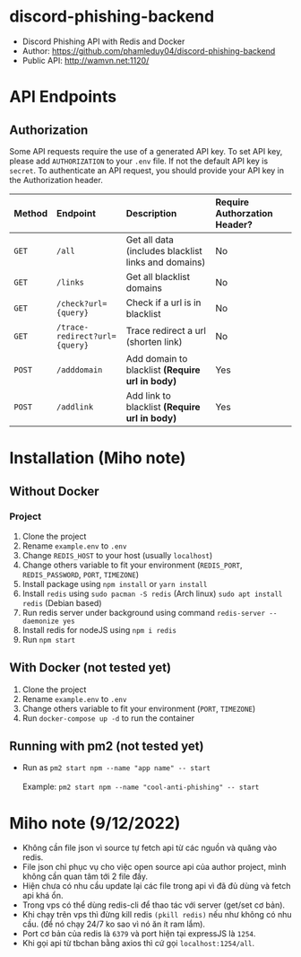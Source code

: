 # discord-phishing-backend
- Discord Phishing API with Redis and Docker
- Author: https://github.com/phamleduy04/discord-phishing-backend
- Public API: http://wamvn.net:1120/

# API Endpoints
## Authorization
Some API requests require the use of a generated API key. To set API key, please add `AUTHORIZATION` to your `.env` file. If not the default API key is `secret`. To authenticate an API request, you should provide your API key in the Authorization header.

| Method | Endpoint | Description | Require Authorzation Header? |
| :--- | :--- | :--- | :--- |
| `GET` | `/all` | Get all data (includes blacklist links and domains) | No |
| `GET` | `/links` | Get all blacklist domains | No |
| `GET` | `/check?url={query}` | Check if a url is in blacklist | No |
| `GET` | `/trace-redirect?url={query}` | Trace redirect a url (shorten link) | No |
| `POST` | `/adddomain` | Add domain to blacklist **(Require url in body)** | Yes |
| `POST` | `/addlink` | Add link to blacklist **(Require url in body)** | Yes |

# Installation (Miho note)
## Without Docker
### Project
1. Clone the project
2. Rename `example.env` to `.env`
3. Change `REDIS_HOST` to your host (usually `localhost`)
4. Change others variable to fit your environment (`REDIS_PORT`, `REDIS_PASSWORD`, `PORT`, `TIMEZONE`)
5. Install package using `npm install` or `yarn install`
6. Install `redis` using `sudo pacman -S redis` (Arch linux) `sudo apt install redis` (Debian based)
7. Run redis server under background using command `redis-server --daemonize yes`
8. Install redis for nodeJS using `npm i redis`
9. Run `npm start`

## With Docker (not tested yet)
1. Clone the project
2. Rename `example.env` to `.env`
3. Change others variable to fit your environment (`PORT`, `TIMEZONE`)
4. Run `docker-compose up -d` to run the container

## Running with pm2 (not tested yet)
- Run as `pm2 start npm --name "app name" -- start`<br><br>
Example: `pm2 start npm --name "cool-anti-phishing" -- start` 

# Miho note (9/12/2022)
- Không cần file json vì source tự fetch api từ các nguồn và quăng vào redis.
- File json chỉ phục vụ cho việc open source api của author project, mình không cần quan tâm tới 2 file đấy.
- Hiện chưa có nhu cầu update lại các file trong api vì đã đủ dùng và fetch api khá ổn.
- Trong vps có thể dùng redis-cli để thao tác với server (get/set cơ bản).
- Khi chạy trên vps thì đừng kill redis `(pkill redis)` nếu như không có nhu cầu. (để nó chạy 24/7 ko sao vì nó ăn ít ram lắm).
- Port cơ bản của redis là `6379` và port hiện tại expressJS là `1254`.
- Khi gọi api từ tbchan bằng axios thì cứ gọi `localhost:1254/all`.